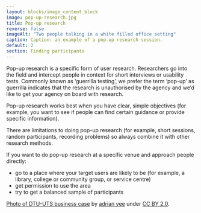 ```yaml
---
layout: blocks/image_content_block
image: pop-up-research.jpg
title: Pop-up research
reverse: false
imageAlt: "Two people talking in a white filled office setting"
caption: Caption: an example of a pop-up research session.
default: 2
section: Finding participants
---
```


Pop-up research is a specific form of user research. Researchers go into the field and intercept people in context for short interviews or usability tests. Commonly known as ‘guerrilla testing’, we prefer the term ‘pop-up’ as guerrilla indicates that the research is unauthorised by the agency and we’d like to get your agency on board with research.

Pop-up research works best when you have clear, simple objectives (for example, you want to see if people can find certain guidance or provide specific information).

There are limitations to doing pop-up research (for example, short sessions, random participants, recording problems) so always combine it with other research methods.

If you want to do pop-up research at a specific venue and approach people directly:
- go to a place where your target users are likely to be (for example, a library, college or community group, or service centre)
- get permission to use the area
- try to get a balanced sample of participants

[Photo of DTU-UTS business case](https://www.flickr.com/photos/135679646@N07/24071928722/in/pool-dto/) by [adrian yee](https://www.flickr.com/photos/135679646@N07/) under [CC BY 2.0](https://creativecommons.org/licenses/by/2.0/).
